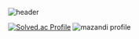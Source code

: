 ![header](https://capsule-render.vercel.app/api?type=waving&color=auto&height=300&section=header&desc=Sunrin%20Software%20Division%20118th&descAlign=70&text=5-23dev&fontSize=70&FontAlignY=40)

<!-- <img src="https://img.shields.io/badge/C++-3366FF?style=flat-square&logo=c%2B%2B&logoColor=white"/></a>
<img src="https://img.shields.io/badge/Python-3366FF?style=flat-square&logo=Python&logoColor=white"/></a>
<img src="https://img.shields.io/badge/Javascript-3366FF?style=flat-square&logo=Javascript&logoColor=white"/></a>
<img src="https://img.shields.io/badge/html-3366FF?style=flat-square&logo=html5&logoColor=white"/></a>
<img src="https://img.shields.io/badge/css-3366FF?style=flat-square&logo=css3&logoColor=white"/></a>
<img src="https://img.shields.io/badge/php-3366FF?style=flat-square&logo=php&logoColor=white"/></a>
<img src="https://img.shields.io/badge/mysql-3366FF?style=flat-square&logo=mysql&logoColor=white"/></a>
<img src="https://img.shields.io/badge/java-3366FF?style=flat-square&logo=java8&logoColor=white"/></a>
<img src="https://img.shields.io/badge/rust-3366FF?style=flat-square&logo=rust&logoColor=white"/></a> -->

[![Solved.ac Profile](http://mazassumnida.wtf/api/v2/generate_badge?boj=5_23)](https://solved.ac/5_23/)
![mazandi profile](http://mazandi.herokuapp.com/api?handle=5_23&theme=warm)

<!-- ![5-23](https://github-readme-stats.vercel.app/api?username=5-23&show_icons=true&theme=synthwave) ![5-23](https://github-readme-stats.vercel.app/api/top-langs/?username=5-23&langs_count=8&layout=compact&theme=synthwave) -->
